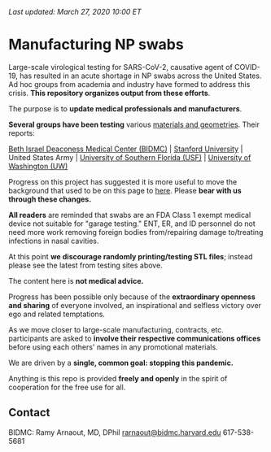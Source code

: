 *Last updated: March 27, 2020 10:00 ET*

# Manufacturing NP swabs

Large-scale virological testing for SARS-CoV-2, causative agent of COVID-19, has resulted in an acute shortage in NP swabs across the United States. Ad hoc groups from academia and industry have formed to address this crisis. **This repository organizes output from these efforts**.

The purpose is to **update medical professionals and manufacturers**. 

**Several groups have been testing** various <a href="">materials and geometries</a>. Their reports:

[Beth Israel Deaconess Medical Center (BIDMC)](BIDMC/) | [Stanford University](Stanford/) | United States Army | [University of Southern Florida (USF)](USF/) | [University of Washington (UW)](UW/)

Progress on this project has suggested it is more useful to move the background that used to be on this page to [here](Background/). Please **bear with us through these changes.**

**All readers** are reminded that swabs are an FDA Class 1 exempt medical device not suitable for "garage testing." ENT, ER, and ID personnel do not need more work removing foreign bodies from/repairing damage to/treating infections in nasal cavities.

At this point **we discourage randomly printing/testing STL files**; instead please see the latest from testing sites above.

The content here is **not medical advice.**

Progress has been possible only because of the **extraordinary openness and sharing** of everyone involved, an inspirational and selfless victory over ego and related temptations.

As we move closer to large-scale manufacturing, contracts, etc. participants are asked to **involve their respective communications offices** before using each others' names in any promotional materials.

We are driven by a **single, common goal: stopping this pandemic.**

Anything is this repo is provided **freely and openly** in the spirit of cooperation for the free use for all.

## Contact

BIDMC: Ramy Arnaout, MD, DPhil rarnaout@bidmc.harvard.edu 617-538-5681
